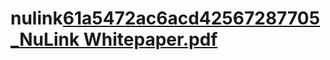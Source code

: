 # nulink[61a5472ac6acd42567287705_NuLink Whitepaper.pdf](https://github.com/sensor-hnx/nulink/files/10028542/61a5472ac6acd42567287705_NuLink.Whitepaper.pdf)
